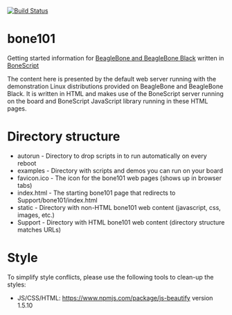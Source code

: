 [![Build Status](https://travis-ci.org/jadonk/bone101.svg?branch=gh-pages)](https://travis-ci.org/jadonk/bone101)

bone101
=======

Getting started information for [BeagleBone and BeagleBone Black](http://beagleboard.org) written in
[BoneScript](http://beagleboard.org/bonescript)

The content here is presented by the default web server running with the demonstration Linux distributions
provided on BeagleBone and BeagleBone Black. It is written in HTML and makes use of the BoneScript server running
on the board and BoneScript JavaScript library running in these HTML pages.

Directory structure
===================

* autorun - Directory to drop scripts in to run automatically on every reboot 
* examples - Directory with scripts and demos you can run on your board
* favicon.ico - The icon for the bone101 web pages (shows up in browser tabs)
* index.html - The starting bone101 page that redirects to Support/bone101/index.html
* static - Directory with non-HTML bone101 web content (javascript, css, images, etc.)
* Support - Directory with HTML bone101 web content (directory structure matches URLs) 

Style
=====

To simplify style conflicts, please use the following tools to clean-up the styles:
* JS/CSS/HTML: https://www.npmjs.com/package/js-beautify version 1.5.10
